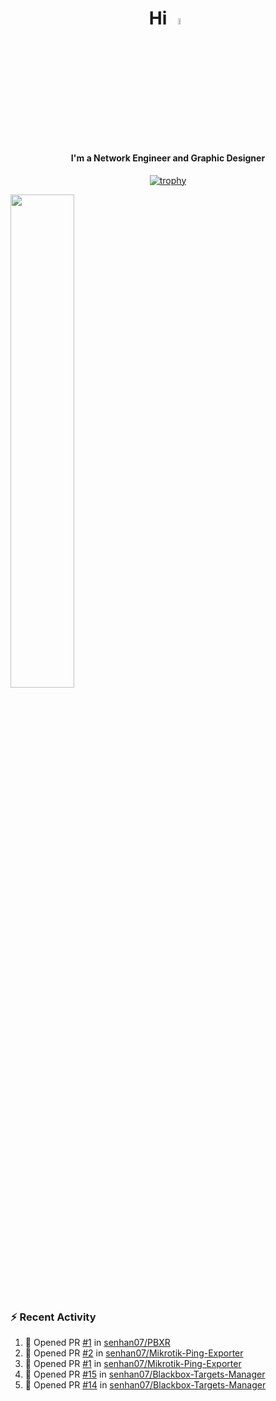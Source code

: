 <h1 align="center">Hi <img src="https://i.gifer.com/origin/e0/e08f73642d422d94483c0ca96f737ac2.webp" style="width: 5%;"></h1>
<h4 align="center">I'm a Network Engineer and Graphic Designer </h3>

<div align="center">
  
  [![trophy](https://github-profile-trophy.vercel.app/?username=senhan07&theme=gitdimmed&no-frame=true&no-bg=true&margin-w=15)](https://github.com/ryo-ma/github-profile-trophy)

</div>

<div align="left">
  <img src="https://github-readme-stats.vercel.app/api?username=senhan07&show_icons=true&show_icons=true&hide_border=true&show=reviews,prs_merged,prs_merged_percentage&custom_title=My%20Stats&theme=github_dark" width="45%">
</div>

<img src="https://user-images.githubusercontent.com/74038190/212284100-561aa473-3905-4a80-b561-0d28506553ee.gif" style="width: 9999px; height: 7px;">

### :zap: Recent Activity

<!--START_SECTION:activity-->
1. 💪 Opened PR [#1](undefined) in [senhan07/PBXR](https://github.com/senhan07/PBXR)
2. 💪 Opened PR [#2](undefined) in [senhan07/Mikrotik-Ping-Exporter](https://github.com/senhan07/Mikrotik-Ping-Exporter)
3. 💪 Opened PR [#1](undefined) in [senhan07/Mikrotik-Ping-Exporter](https://github.com/senhan07/Mikrotik-Ping-Exporter)
4. 💪 Opened PR [#15](undefined) in [senhan07/Blackbox-Targets-Manager](https://github.com/senhan07/Blackbox-Targets-Manager)
5. 💪 Opened PR [#14](undefined) in [senhan07/Blackbox-Targets-Manager](https://github.com/senhan07/Blackbox-Targets-Manager)
<!--END_SECTION:activity-->
